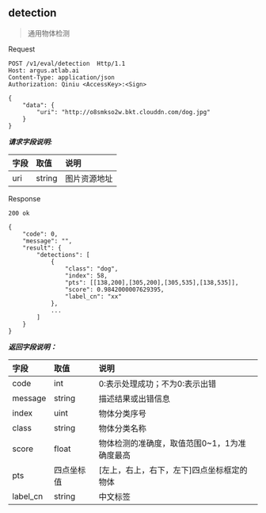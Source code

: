 
## detection

> 通用物体检测

Request

```
POST /v1/eval/detection  Http/1.1
Host: argus.atlab.ai
Content-Type: application/json
Authorization: Qiniu <AccessKey>:<Sign>

{
	"data": {
		"uri": "http://o8smkso2w.bkt.clouddn.com/dog.jpg"
	}
}
```

***请求字段说明:***

|字段|取值|说明|
|:---|:---|:---|
|uri|string|图片资源地址|


Response

```
200 ok

{
	"code": 0,
	"message": "",
	"result": {
		"detections": [
			{
				"class": "dog",
				"index": 58,
				"pts": [[138,200],[305,200],[305,535],[138,535]],
				"score": 0.9842000007629395,
				"label_cn": "xx"
			},
			...
		]
	}
}
```

***返回字段说明：***

|字段|取值|说明|
|:---|:---|:---|
|code|int|0:表示处理成功；不为0:表示出错|
|message|string|描述结果或出错信息|
|index|uint|物体分类序号|
|class|string|物体分类名称|
|score|float|物体检测的准确度，取值范围0~1，1为准确度最高|
|pts|四点坐标值|[左上，右上，右下，左下]四点坐标框定的物体|
|label_cn|string|中文标签|
